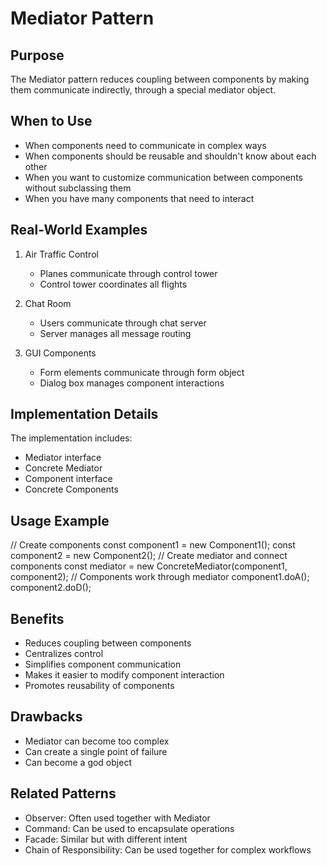 # Mediator Pattern

## Purpose
The Mediator pattern reduces coupling between components by making them communicate indirectly, through a special mediator object.

## When to Use
- When components need to communicate in complex ways
- When components should be reusable and shouldn't know about each other
- When you want to customize communication between components without subclassing them
- When you have many components that need to interact

## Real-World Examples
1. Air Traffic Control
   - Planes communicate through control tower
   - Control tower coordinates all flights

2. Chat Room
   - Users communicate through chat server
   - Server manages all message routing

3. GUI Components
   - Form elements communicate through form object
   - Dialog box manages component interactions

## Implementation Details
The implementation includes:
- Mediator interface
- Concrete Mediator
- Component interface
- Concrete Components

## Usage Example 
// Create components
const component1 = new Component1();
const component2 = new Component2();
// Create mediator and connect components
const mediator = new ConcreteMediator(component1, component2);
// Components work through mediator
component1.doA();
component2.doD();

## Benefits
- Reduces coupling between components
- Centralizes control
- Simplifies component communication
- Makes it easier to modify component interaction
- Promotes reusability of components

## Drawbacks
- Mediator can become too complex
- Can create a single point of failure
- Can become a god object

## Related Patterns
- Observer: Often used together with Mediator
- Command: Can be used to encapsulate operations
- Facade: Similar but with different intent
- Chain of Responsibility: Can be used together for complex workflows